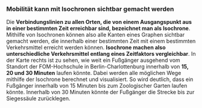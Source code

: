 ### Mobilität kann mit Isochronen sichtbar gemacht werden
Die **Verbindungslinien zu allen Orten, die von einem Ausgangspunkt aus in einer bestimmten Zeit erreichbar sind, 
bezeichnet man als Isochrone**. Mithilfe von Isochronen können also alle Kanten eines Graphen sichtbar gemacht werden, 
die innerhalb einer bestimmten Zeit mit einem bestimmten Verkehrsmittel erreicht werden können. **Isochrone machen also 
unterschiedliche Verkehrsmittel entlang eines Zeitfaktors vergleichbar**. In der Karte rechts ist zu sehen, wie weit ein 
Fußgänger ausgehend vom Standort der <span class="marker-label" id="marker-label-visibility-fom">FOM-Hochschule</span> 
in Berlin-Charlottenburg innerhalb von **15, 20 und 30 Minuten** laufen könnte. Dabei werden alle möglichen Wege 
mithilfe der Isochrone berechnet und visualisiert. So wird deutlich, dass ein Fußgänger innerhalb von 15 Minuten bis zum
<span class="marker-label" id="marker-label-visibility-zoologischer-garten">Zoologischer Garten</span> laufen könnte. 
Innerhalb von 30 Minuten könnte der Fußgänger die Strecke bis zur 
<span class="marker-label" id="marker-label-visibility-siegessaeule">Siegessäule</span> zurücklegen.

